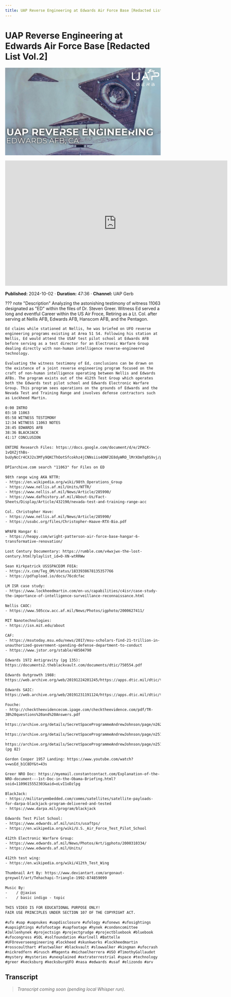 ```yaml
---
title: UAP Reverse Engineering at Edwards Air Force Base [Redacted List Vol.2]
---
```


# UAP Reverse Engineering at Edwards Air Force Base [Redacted List Vol.2]

![thumbnail](../videos/U_LSMLGBDNg-uap-reverse-engineering-at-edwards-air-force-base-redacted-list-vol2/thumb.jpg)

<iframe width="720" height="405" src="https://www.youtube.com/embed/U_LSMLGBDNg" frameborder="0" allowfullscreen></iframe>

**Published:** 2024-10-02  ·  **Duration:** 47:36  ·  **Channel:** UAP Gerb

??? note "Description"
    Analyzing the astonishing testimony of witness 11063 designated as "ED" within the files of Dr. Steven Greer. Witness Ed served a long and eventful Career within the US Air Froce, Retiring as a Lt. Col. after serving at Nellis AFB, Edwards AFB, Hanscom AFB, and the Pentagon.
    
    Ed claims while stationed at Nellis, he was briefed on UFO reverse engineering programs existing at Area 51 S4. Following his station at Nellis, Ed would attend the USAF test pilot school at Edwards AFB before serving as a test director for an Electronic Warfare Group dealing directly with non-human intelligence reverse-engineered technology.
    
    Evaluating the witness testimony of Ed, conclusions can be drawn on the existence of a joint reverse engineering program focused on the craft of non-human intelligence operating between Nellis and Edwards AFBs. The program exists out of the 412th Test Group which operates both the Edwards test pilot school and Edwards Electronic Warfare Group. This program sees operations on the grounds of Edwards and the Nevada Test and Training Range and involves defense contractors such as Lockheed Martin. 
    
    0:00 INTRO
    03:10 11063
    05:58 WITNESS TESTIMONY
    12:34 WITNESS 11063 NOTES
    28:45 EDWARDS AFB
    38:36 BLACKJACK
    41:17 CONCLUSION 
    
    ENTIRE Research Files: https://docs.google.com/document/d/e/2PACX-1vQXZjthBs-buUyNcCr4CXJ2s3Mfy9QKCThOotSfcokhz4jCNNsiis4ONF2E8dyWRO_lMrXOmTq0S9vj/pub
    
    DPIarchive.com search "11063" for Files on ED
    
    98th range wing AKA NTTR:
    - https://en.wikipedia.org/wiki/98th_Operations_Group 
    - https://www.nellis.af.mil/Units/NTTR/
    - https://www.nellis.af.mil/News/Article/285990/ 
    - https://www.dafhistory.af.mil/About-Us/Fact-Sheets/Display/Article/432190/nevada-test-and-training-range-acc
    
    Col. Christopher Have: 
    - https://www.nellis.af.mil/News/Article/285990/ 
    - https://usubc.org/files/Christopher-Haave-RTX-Bio.pdf 
    
    WPAFB Hangar 6: 
    - https://heapy.com/wright-patterson-air-force-base-hangar-6-transformative-renovation/
    
    Lost Century Documentary: https://rumble.com/v4wxjwx-the-lost-century.html?playlist_id=O-XN-wtRRWw  
    
    Sean Kirkpatrick USSSPACEOM FOIA:
    - https://x.com/Teg_OM/status/1833938678135357766 
    - https://pdfupload.io/docs/76cdcfac 
    
    LM ISR case study: 
    - https://www.lockheedmartin.com/en-us/capabilities/c4isr/case-study-the-importance-of-intelligence-surveillance-reconnaissance.html 
    
    Nellis CAOC:
    - https://www.505ccw.acc.af.mil/News/Photos/igphoto/2000627411/ 
    
    MIT Nanotechnologies:
    - https://isn.mit.edu/about 
    
    CAF: 
    - https://msutoday.msu.edu/news/2017/msu-scholars-find-21-trillion-in-unauthorized-government-spending-defense-department-to-conduct 
    - https://www.jstor.org/stable/48504790 
    
    Edwards 1972 Antigravity (pg 135): https://documents2.theblackvault.com/documents/dtic/750554.pdf 
    
    Edwards Outgrowth 1988: https://web.archive.org/web/20191224201245/https://apps.dtic.mil/dtic/tr/fulltext/u2/a197537.pdf 
    
    Edwards SAIC: https://web.archive.org/web/20191231191124/https://apps.dtic.mil/dtic/tr/fulltext/u2/a227121.pdf 
    
    Fouche:
    - http://checktheevidencecom.ipage.com/checktheevidence.com/pdf/TR-3B%20questions%20and%20Answers.pdf
    - https://archive.org/details/SecretSpaceProgrammeAndrewJohnson/page/n262/mode/1up 
    - https://archive.org/details/SecretSpaceProgrammeAndrewJohnson/page/n257/mode/1up 
    - https://archive.org/details/SecretSpaceProgrammeAndrewJohnson/page/n257/mode/1up (pg 82)
    
    Gordon Cooper 1957 Landing: https://www.youtube.com/watch?v=wsEd_b1C8DY&t=43s 
     
    Greer NRO Doc: https://myemail.constantcontact.com/Explanation-of-the-NRO-document---1st-Doc-in-the-Obama-Briefing.html?soid=1109615552303&aid=oLvI1oDzlpg 
    
    BlackJack: 
    - https://militaryembedded.com/comms/satellites/satellite-payloads-for-darpa-blackjack-program-delivered-and-tested
    - https://www.darpa.mil/program/blackjack 
    
    Edwards Test Pilot School:
    - https://www.edwards.af.mil/units/usaftps/
    - https://en.wikipedia.org/wiki/U.S._Air_Force_Test_Pilot_School
    
    412th Electronic Warfare Group:
    - https://www.edwards.af.mil/News/Photos/Art/igphoto/2000310334/ 
    - https://www.edwards.af.mil/Units/ 
    
    412th test wing: 
    - https://en.wikipedia.org/wiki/412th_Test_Wing 
    
    Thumbnail Art By: https://www.deviantart.com/argonaut-greywolf/art/Tehachapi-Triangle-1992-874859099
    
    Music By: 
    -    / @jaxius  
    -    / basic indigo - topic  
    
    THIS VIDEO IS FOR EDUCATIONAL PURPOSE ONLY! 
    FAIR USE PRINCIPLES UNDER SECTION 107 OF THE COPYRIGHT ACT.
    
    #ufo #uap #uapnukes #uapdisclosure #ufology #ufonews #ufosightings #uapsightings #ufofootage #uapfootage #hynek #condoncomittee #Jallenhynek #projectsign #projectgrudge #projectbluebook #bluebook #ufocongress #SOL #solfoundation #karlnell #Battelle #UFOreverseengineering #lockheed #skunkworks #lockheedmartin #rosscoulthart #fastwalker #blackvault #slowwalker #kingman #ufocrash #nickredfern #Grusch #Magenta #michaelherrera #USO #TimothyGallaudet #mystery #mysteries #unexplained #extraterrestrial #space #technology #greer #kecksburg #kecksburgUFO #nasa #edwards #usaf #elizondo #arv

## Transcript
> _Transcript coming soon (pending local Whisper run)._
